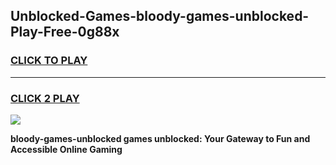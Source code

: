 
## Unblocked-Games-bloody-games-unblocked-Play-Free-0g88x
<h3>
<a href="https://premium76.site?title=bloody-games-unblocked&ref=09A">CLICK TO PLAY</a></h3>
<hr>

<h3>
<a href="https://premium76.site?title=bloody-games-unblocked&ref=09A">CLICK 2 PLAY</a>
  
</h3>

<a href="https://premium76.site?title=bloody-games-unblocked&ref=09A"><img src="https://clearcache.store/games.png"></a>


**bloody-games-unblocked games unblocked: Your Gateway to Fun and Accessible Online Gaming**
